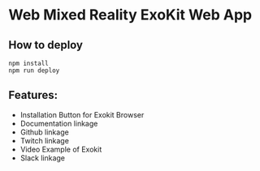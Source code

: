 # Web Mixed Reality ExoKit Web App

## How to deploy

```
npm install
npm run deploy
```

## Features:
- Installation Button for Exokit Browser
- Documentation linkage
- Github linkage
- Twitch linkage
- Video Example of Exokit
- Slack linkage
